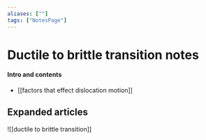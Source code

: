 ```yaml
---
aliases: [""]
tags: ["NotesPage"]
---
```


# Ductile to brittle transition notes

#### Intro and contents
- [[factors that effect dislocation motion]]


## Expanded articles
![[ductile to brittle transition]]
